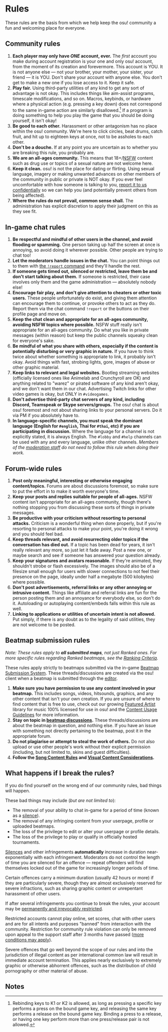 # Rules

These rules are the basis from which we help keep the osu! community a fun and welcoming place for everyone.

## Community rules

1. **Each player may only have *ONE* account, ever.** The *first* account you make during account registration is your one and only osu! account, from the moment of its creation and forevermore. This account is YOU. It is not anyone else — not your brother, your mother, your sister, your friend — it is YOU. Don't share your account with anyone else. You don't get to make a new one if you lose access to it. Keep it safe.
2. **Play fair.** Using third-party utilities of any kind to get any sort of advantage is not okay. This includes things like aim-assist programs, timescale modifications, and so on. Macros, keybinds, or hardware where a physical action (e.g. pressing a key down) does not correspond to the same in-game action are similarly disallowed.[^macros] If a program is doing something to help you play the game that you should be doing yourself, it isn't okay!
3. **Be good to each other.** Harassment or other antagonism has no place within the osu! community. We're here to click circles, beat drums, catch fruit, and hit up to eighteen keys at once, not to be assholes to each other.
4. **Don't be a douche.** If at any point you are uncertain as to whether you are breaking this rule, you probably are.
5. **We are an all-ages community.** This means that 18+/[NSFW](https://en.wikipedia.org/wiki/Not_safe_for_work) content such as drug use or topics of a sexual nature are not welcome here.
6. **Keep it clean.** osu! is not the place for dating or flirting. Using sexual language, imagery or making unwanted advances on other members of the community in public or private is NOT okay. If you ever feel uncomfortable with how someone is talking to you, [report it to us confidentially](/wiki/Reporting_bad_behaviour/Abuse) so we can help you (and potentially prevent others from being affected).
7. **Where the rules do not prevail, common sense shall.** The administration has explicit discretion to apply their judgment on this as they see fit.

## In-game chat rules

1. **Be respectful and mindful of other users in the channel, and avoid flooding or spamming.** One person taking up half the screen at once is annoying, so avoid doing it wherever possible. Other people are trying to chat too!
2. **Let the moderators handle issues in the chat.** You can point things out to them with [the `!report` command](/wiki/Reporting_bad_behaviour) and they'll handle the rest.
3. **If someone gets timed out, silenced or restricted, leave them be and don't start talking about them.** If someone is restricted, their case involves only them and the game administration — absolutely nobody else!
4. **Encourage fair play, and don't give attention to cheaters or other toxic users.** These people unfortunately do exist, and giving them attention can encourage them to continue, or provoke others to act as they do. Report them via the chat command `!report` or the buttons on their profile page and move on.
5. **Keep the chat clean and appropriate for an all-ages community, avoiding NSFW topics where possible.** NSFW stuff really isn't appropriate for an all-ages community. Do what you like in private messages (within reason) but keep the public channels squeaky clean for everyone's sake.
6. **Be mindful of what you share with others, especially if the content is potentially disturbing or very graphic in nature.** If you have to think twice about whether something is appropriate to link, it probably isn't okay. Avoid things with fast, strobing lights, gore, images of abuse or other graphic material.
7. **Keep links to relevant and legal websites.** Bootleg streaming websites (officially licensed ones like Animelab and Crunchyroll are OK) and anything related to "warez" or pirated software of any kind aren't okay, and we don't want them in our chat. Advertising Twitch links for other video games is okay, but ONLY in `#videogames`.
8. **Don't advertise third-party chat servers of any kind, including Discord, Teamspeak or Skype servers/groups.** The osu! chat is about osu! foremost and not about sharing links to your personal servers. Do it via PM if you absolutely have to.
9. **In language-specific channels, you must speak the dominant language (English for `#english`, Thai for `#thai`, etc) if you are participating in discussion.** Where the language for a channel is not explicitly stated, it is always English. The `#lobby` and `#help` channels can be used with any and every language, unlike other channels. *Members of the [moderation staff](/wiki/People/Global_Moderation_Team) do not need to follow this rule when doing their work.*

## Forum-wide rules

1. **Post only meaningful, interesting or otherwise engaging content/topics.** Forums are about discussions foremost, so make sure to put the effort in to make it worth everyone's time.
2. **Keep your posts and replies suitable for people of all-ages.** NSFW content isn't appropriate for an all-ages community, though there's nothing stopping you from discussing these sorts of things in private messages.
3. **Be productive with your criticism without resorting to personal attacks.** Criticism is a wonderful thing when done properly, but if you're resorting to personal attacks to make your point, you're doing it wrong and you should feel bad.
4. **Keep threads relevant, and avoid resurrecting older topics if the conversation has died out.** If a topic has been dead for years, it isn't really relevant any more, so just let it fade away. Post a new one, or maybe search and see if someone has answered your question already.
5. **Keep your signatures and avatars reasonable.** If they're animated, they shouldn't strobe or flash excessively. The images should also be of a filesize small enough for users with slower connections to not feel their presence on the page, ideally under half a megabyte (500 kilobytes) where possible.
6. **Don't post advertisements, referral links or any other annoying or intrusive content.** Things like affiliate and referral links are fun for the person posting them and an annoyance for everybody else, so don't do it. Autoloading or autoplaying content/embeds falls within this rule as well.
7. **Linking to applications or utilities of uncertain intent is not allowed.** Put simply, if there is any doubt as to the legality of said utilities, they are not welcome to be posted.

## Beatmap submission rules

*Note: These rules apply to **all submitted maps**, not just Ranked ones. For more specific rules regarding Ranked beatmaps, see the [Ranking Criteria](/wiki/Ranking_criteria).*

These rules apply strictly to beatmaps submitted via the in-game [Beatmap Submission System](/wiki/Beatmapping/Beatmap_submission). These threads/discussions are created via the osu! client when a beatmap is submitted through the [editor](/wiki/Client/Beatmap_editor).

1. **Make sure you have permission to use any content involved in your beatmap.** This includes songs, videos, hitsounds, graphics, and any other content that isn't your own creation. If you are unsure of where to find content that is free to use, check out our growing [Featured Artist](https://osu.ppy.sh/beatmaps/artists) library for music 100% licensed for use in osu! and the [Content Usage Guidelines](Content_Usage_Guidelines) for more information.
2. **Stay on topic in [beatmap discussions](/wiki/Beatmap_discussion).** These threads/discussions are about the beatmap in question, and nothing else. If you have an issue with something not directly pertaining to the beatmap, post it in the appropriate forum.
3. **Do not plagiarise or attempt to steal the work of others.** Do not also upload or use other people's work without their explicit permission (including, but not limited to, skins and guest difficulties).
4. **Follow the [Song Content Rules](Song_Content_Rules) and [Visual Content Considerations](Visual_Content_Considerations).**

## What happens if I break the rules?

If you do find yourself on the wrong end of our community rules, bad things will happen.

These bad things may include (*but are not limited to*):

- The removal of your ability to chat in-game for a period of time (known as a [silence](/wiki/Silence)).
- The removal of any infringing content from your userpage, profile or uploaded beatmaps.
- The loss of the privilege to edit or alter your userpage or profile details.
- The loss of the privilege to play or qualify in officially hosted tournaments.

[Silences](/wiki/Silence) and other infringements **automatically** increase in duration near-exponentially with each infringement. Moderators do not control the length of time you are silenced for an offence — repeat offenders will find themselves locked out of the game for increasingly longer periods of time.

Certain offences carry a minimum duration (usually 42 hours or more) if they are particularly severe, though they are almost exclusively reserved for severe infractions, such as sharing graphic content or unrepentant harassment of other users.

If after several infringements you continue to break the rules, your account may be [permanently and irrevocably restricted](/wiki/Help_centre/Account_restrictions).

Restricted accounts cannot play online, set scores, chat with other users and are for all intents and purposes "banned" from interaction with the community. Restriction for community rule violation can only be removed upon appeal to the support staff after 3 months have passed ([more conditions may apply](/wiki/Help_centre/Account_restrictions#reasons)).

Severe offences that go well beyond the scope of our rules and into the jurisdiction of illegal content as per international common law will result in immediate account termination. This applies nearly exclusively to extremely graphic or otherwise abhorrent offences, such as the distribution of child pornography or other material of abuse.

## Notes

[^macros]: Rebinding keys to K1 or K2 is allowed, as long as pressing a specific key performs a press on the bound game key, and releasing the same key performs a release on the bound game key. Binding a press to a release, or having one key perform more than one press/release pair is not allowed.
